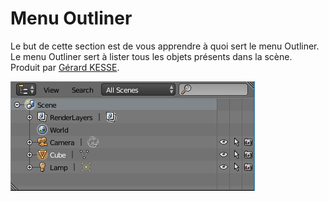 # Menu Outliner

Le but de cette section est de vous apprendre à quoi sert le menu Outliner.  
Le menu Outliner sert à lister tous les objets présents dans la scène.  
Produit par 
[Gérard KESSE](https://github.com/gkesse/ "https://github.com/gkesse").

![Image](https://raw.githubusercontent.com/gkesse/ReadyBlender/master/Notion/img/Outliner.png)
